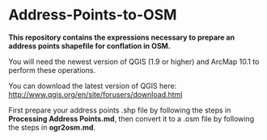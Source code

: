 Address-Points-to-OSM
=====================
**This repository contains the expressions necessary to prepare an address points shapefile for conflation in OSM.**

You will need the newest version of QGIS (1.9 or higher) and ArcMap 10.1 to perform these operations.

You can download the latest version of QGIS here: http://www.qgis.org/en/site/forusers/download.html

First prepare your address points .shp file by following the steps in **Processing Address Points.md**, then convert it to a .osm file by following the steps in **ogr2osm.md**.
